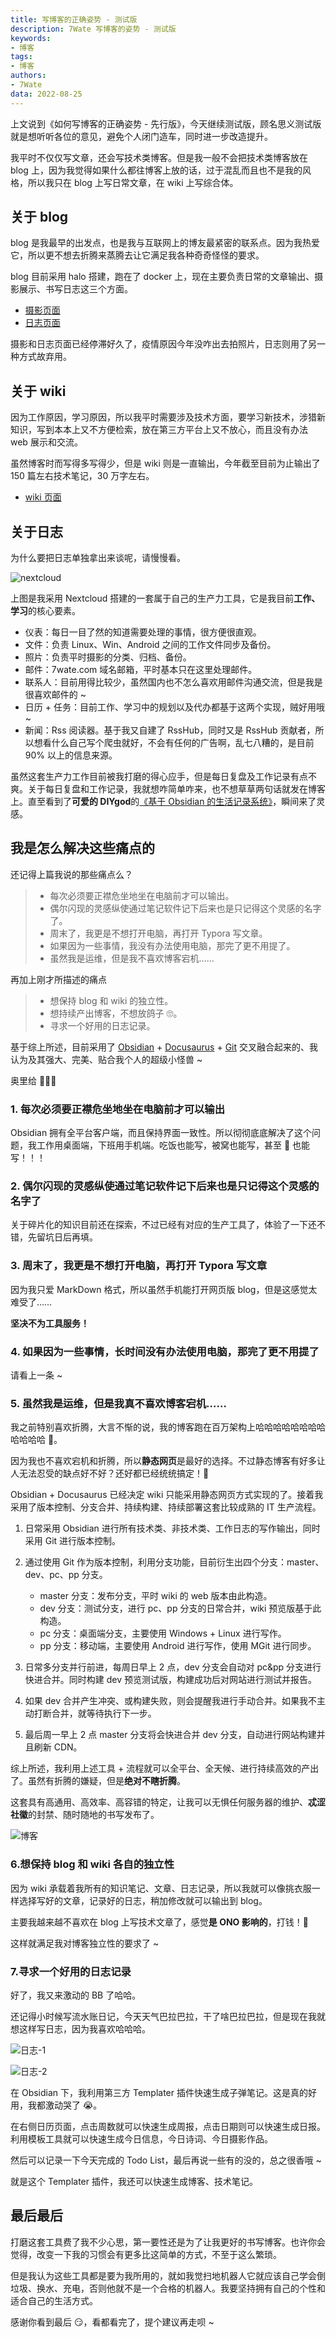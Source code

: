 ```yaml
---
title: 写博客的正确姿势 - 测试版
description: 7Wate 写博客的姿势 - 测试版
keywords:
- 博客
tags: 
- 博客
authors:
- 7Wate
data: 2022-08-25
---
```


上文说到《如何写博客的正确姿势 - 先行版》，今天继续测试版，顾名思义测试版就是想听听各位的意见，避免个人闭门造车，同时进一步改造提升。

我平时不仅仅写文章，还会写技术类博客。但是我一般不会把技术类博客放在 blog 上，因为我觉得如果什么都往博客上放的话，过于混乱而且也不是我的风格，所以我只在 blog 上写日常文章，在 wiki 上写综合体。

## 关于 blog

blog 是我最早的出发点，也是我与互联网上的博友最紧密的联系点。因为我热爱它，所以更不想去折腾来蒸腾去让它满足我各种奇奇怪怪的要求。

blog 目前采用 halo 搭建，跑在了 docker 上，现在主要负责日常的文章输出、摄影展示、书写日志这三个方面。

- [摄影页面](https://blog.7wate.com/photos)
- [日志页面](https://blog.7wate.com/journals)

摄影和日志页面已经停滞好久了，疫情原因今年没咋出去拍照片，日志则用了另一种方式故弃用。

## 关于 wiki

因为工作原因，学习原因，所以我平时需要涉及技术方面，要学习新技术，涉猎新知识，写到本本上又不方便检索，放在第三方平台上又不放心，而且没有办法 web 展示和交流。

虽然博客时而写得多写得少，但是 wiki 则是一直输出，今年截至目前为止输出了 150 篇左右技术笔记，30 万字左右。

- [wiki 页面](https://wiki.7wate.com/)

## 关于日志

为什么要把日志单独拿出来谈呢，请慢慢看。

![nextcloud](https://static.7wate.com/img/2022/08/25/4235ef1565627.png)

上图是我采用 Nextcloud 搭建的一套属于自己的生产力工具，它是我目前**工作、学习**的核心要素。

- 仪表：每日一目了然的知道需要处理的事情，很方便很直观。
- 文件：负责 Linux、Win、Android 之间的工作文件同步及备份。
- 照片：负责平时摄影的分类、归档、备份。
- 邮件：7wate.com 域名邮箱，平时基本只在这里处理邮件。
- 联系人：目前用得比较少，虽然国内也不怎么喜欢用邮件沟通交流，但是我是很喜欢邮件的 ~
- 日历 + 任务：目前工作、学习中的规划以及代办都基于这两个实现，贼好用哦 ~
- 新闻：Rss 阅读器。基于我又自建了 RssHub，同时又是 RssHub 贡献者，所以想看什么自己写个爬虫就好，不会有任何的广告啊，乱七八糟的，是目前 90% 以上的信息来源。

虽然这套生产力工作目前被我打磨的得心应手，但是每日复盘及工作记录有点不爽。关于每日复盘和工作记录，我就想咋简单咋来，也不想草草两句话就发在博客上。直至看到了**可爱的 DIYgod**的[《基于 Obsidian 的生活记录系统》](https://diygod.me/obsidian/)，瞬间来了灵感。

## 我是怎么解决这些痛点的

还记得上篇我说的那些痛点么？

>- 每次必须要正襟危坐地坐在电脑前才可以输出。
>- 偶尔闪现的灵感纵使通过笔记软件记下后来也是只记得这个灵感的名字了。
>- 周末了，我更是不想打开电脑，再打开 Typora 写文章。
>- 如果因为一些事情，我没有办法使用电脑，那完了更不用提了。
>- 虽然我是运维，但是我不喜欢博客宕机……

再加上刚才所描述的痛点

> - 想保持 blog 和 wiki 的独立性。
> - 想持续产出博客，不想放鸽子 🙄。
> - 寻求一个好用的日志记录。

基于综上所述，目前采用了 [Obsidian](https://obsidian.md/) + [Docusaurus](https://docusaurus.io/zh-CN/) + [Git](https://docusaurus.io/zh-CN/) 交叉融合起来的、我认为及其强大、完美、贴合我个人的超级小怪兽 ~

奥里给 🥳🥳🥳

### 1. 每次必须要正襟危坐地坐在电脑前才可以输出

Obsidian 拥有全平台客户端，而且保持界面一致性。所以彻彻底底解决了这个问题，我工作用桌面端，下班用手机端。吃饭也能写，被窝也能写，甚至 💩 也能写！！！

### 2. 偶尔闪现的灵感纵使通过笔记软件记下后来也是只记得这个灵感的名字了

关于碎片化的知识目前还在探索，不过已经有对应的生产工具了，体验了一下还不错，先留坑日后再填。

### 3. 周末了，我更是不想打开电脑，再打开 Typora 写文章

因为我只爱 MarkDown 格式，所以虽然手机能打开网页版 blog，但是这感觉太难受了……

**坚决不为工具服务！**

### 4. 如果因为一些事情，长时间没有办法使用电脑，那完了更不用提了

请看上一条 ~

### 5. 虽然我是运维，但是我真不喜欢博客宕机……

我之前特别喜欢折腾，大言不惭的说，我的博客跑在百万架构上哈哈哈哈哈哈哈哈哈哈哈哈 🤣。

因为我也不喜欢宕机和折腾，所以**静态网页**是最好的选择。不过静态博客有好多让人无法忍受的缺点好不好？还好都已经统统搞定！🥱

Obsidian + Docusaurus 已经决定 wiki 只能采用静态网页方式实现的了。接着我采用了版本控制、分支合并、持续构建、持续部署这套比较成熟的 IT 生产流程。

1. 日常采用 Obsidian 进行所有技术类、非技术类、工作日志的写作输出，同时采用 Git 进行版本控制。
2. 通过使用 Git 作为版本控制，利用分支功能，目前衍生出四个分支：master、dev、pc、pp 分支。
    - master 分支：发布分支，平时 wiki 的 web 版本由此构造。
    - dev 分支：测试分支，进行 pc、pp 分支的日常合并，wiki 预览版基于此构造。
    - pc 分支：桌面端分支，主要使用 Windows + Linux 进行写作。
    - pp 分支：移动端，主要使用 Android 进行写作，使用 MGit 进行同步。

3. 日常多分支并行前进，每周日早上 2 点，dev 分支会自动对 pc&pp 分支进行快进合并。同时构建 dev 预览测试版，构建成功后对网站进行测试并报告。
4. 如果 dev 合并产生冲突、或构建失败，则会提醒我进行手动合并。如果我不主动打断合并，就等待执行下一步。
5. 最后周一早上 2 点 master 分支将会快进合并 dev 分支，自动进行网站构建并且刷新 CDN。

综上所述，我利用上述工具 + 流程就可以全平台、全天候、进行持续高效的产出了。虽然有折腾的嫌疑，但是**绝对不瞎折腾**。

这套具有高通用、高效率、高容错的特定，让我可以无惧任何服务器的维护、**忒涩社徽**的封禁、随时随地的书写发布了。

![博客](https://static.7wate.com/img/2022/08/25/bb6c78b4a7488.png)

### 6.想保持 blog 和 wiki 各自的独立性

因为 wiki 承载着我所有的知识笔记、文章、日志记录，所以我就可以像挑衣服一样选择写好的文章，记录好的日志，稍加修改就可以输出到 blog。

主要我越来越不喜欢在 blog 上写技术文章了，感觉**是 ONO 影响的**，打钱！🤯

这样就满足我对博客独立性的要求了 ~

### 7.寻求一个好用的日志记录

好了，我又来激动的 BB 了哈哈。

还记得小时候写流水账日记，今天天气巴拉巴拉，干了啥巴拉巴拉，但是现在我就想这样写日志，因为我喜欢哈哈哈。

![日志-1](https://static.7wate.com/img/2022/08/25/3bcad7f6fd755.png)

![日志-2](https://static.7wate.com/img/2022/08/25/0515173888537.png)

在 Obsidian 下，我利用第三方 Templater 插件快速生成子弹笔记。这是真的好用，我都激动哭了 😭。

在右侧日历页面，点击周数就可以快速生成周报，点击日期则可以快速生成日报。利用模板工具就可以快速生成今日信息，今日诗词、今日摄影作品。

然后可以记录一下今天完成的 Todo List，最后再说一些有的没的，总之很香哦 ~

就是这个 Templater 插件，我还可以快速生成博客、技术笔记。

## 最后最后

打磨这套工具费了我不少心思，第一要性还是为了让我更好的书写博客。也许你会觉得，改变一下我的习惯会有更多比这简单的方式，不至于这么繁琐。

但是我认为这些工具都是要为我所用的，就如我觉扫地机器人它就应该自己学会倒垃圾、换水、充电，否则他就不是一个合格的机器人。我要坚持拥有自己的个性和适合自己的生活方式。

感谢你看到最后 😏，看都看完了，提个建议再走呗 ~
